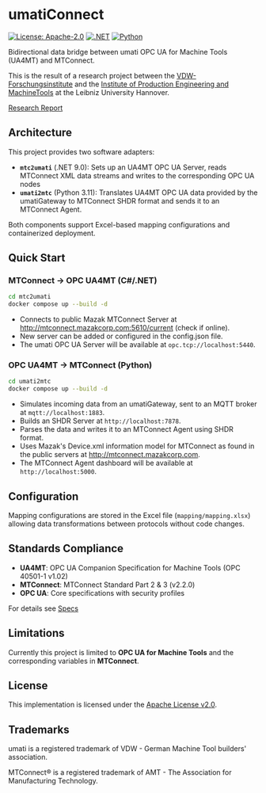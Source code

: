 # umatiConnect

[![License: Apache-2.0](https://img.shields.io/badge/License-Apache%202.0-blue.svg)](https://opensource.org/licenses/Apache-2.0)
[![.NET](https://img.shields.io/badge/.NET-9.0-blue.svg)](https://dotnet.microsoft.com/download/dotnet/9.0)
[![Python](https://img.shields.io/badge/Python-3.11-blue.svg)](https://www.python.org/downloads/)

Bidirectional data bridge between umati OPC UA for Machine Tools (UA4MT) and MTConnect.

This is the result of a research project between the
[VDW-Forschungsinstitute](https://vdw-forschungsinstitut.de/) and the
[Institute of Production Engineering and MachineTools](https://www.ifw.uni-hannover.de/en/)
at the Leibniz University Hannover.

[Research Report](documentation/umatiConnect_Report.md)

## Architecture

This project provides two software adapters:

- **`mtc2umati`** (.NET 9.0): Sets up an UA4MT OPC UA Server, reads MTConnect
  XML data streams and writes to the corresponding OPC UA nodes
- **`umati2mtc`** (Python 3.11): Translates UA4MT OPC UA data provided by the
  umatiGateway to MTConnect SHDR format and sends it to an MTConnect Agent.

Both components support Excel-based mapping configurations and containerized deployment.

## Quick Start

### MTConnect → OPC UA4MT (C#/.NET)

```bash
cd mtc2umati
docker compose up --build -d
```

- Connects to public Mazak MTConnect Server at <http://mtconnect.mazakcorp.com:5610/current>
  (check if online).
- New server can be added or configured in the config.json file.
- The umati OPC UA Server will be available at `opc.tcp://localhost:5440`.

### OPC UA4MT → MTConnect (Python)

```bash
cd umati2mtc
docker compose up --build -d
```

- Simulates incoming data from an umatiGateway, sent to an MQTT broker at `mqtt://localhost:1883`.
- Builds an SHDR Server at `http://localhost:7878`.
- Parses the data and writes it to an MTConnect Agent using SHDR format.
- Uses Mazak's Device.xml information model for MTConnect as
  found in the public servers at <http://mtconnect.mazakcorp.com>.
- The MTConnect Agent dashboard will be available at `http://localhost:5000`.

## Configuration

Mapping configurations are stored in the Excel file (`mapping/mapping.xlsx`)
allowing data transformations between protocols without code changes.

## Standards Compliance

- **UA4MT**: OPC UA Companion Specification for Machine Tools (OPC 40501-1 v1.02)
- **MTConnect**: MTConnect Standard Part 2 & 3 (v2.2.0)
- **OPC UA**: Core specifications with security profiles

For details see [Specs](mapping/Specs/Specs.md)

## Limitations

Currently this project is limited to **OPC UA for Machine Tools** and the corresponding variables in **MTConnect**.

## License

This implementation is licensed under the [Apache License v2.0](LICENSE).

## Trademarks

umati is a registered trademark of VDW - German Machine Tool builders' association.

MTConnect® is a registered trademark of AMT - The Association for Manufacturing Technology.
